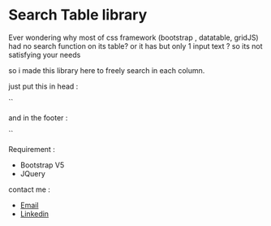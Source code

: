 <h1>Search Table library</h1>

Ever wondering why most of css framework  (bootstrap , datatable, gridJS) had no search function on its table? 
or it has but only 1 input text ?  so its not satisfying your needs

so i made this library here to freely search in each column.

<p>just put this in head :</p>
`<link href="https://cdn.jsdelivr.net/gh/sadmiral98/search_table_bootstrap_lib/dist/search_table_bootstrap.min.css" rel="stylesheet"/>`

<p>and in the footer :</p>
`<script src="https://cdn.jsdelivr.net/gh/sadmiral98/search_table_bootstrap_lib/dist/search_table_bootstrap.min.js"></script>`

Requirement :
- Bootstrap V5
- JQuery

contact me :
- [Email](mailto:rizkysptr3798@gmail.com)
- [Linkedin](https://www.linkedin.com/in/rizky-saputra-a81143275/)